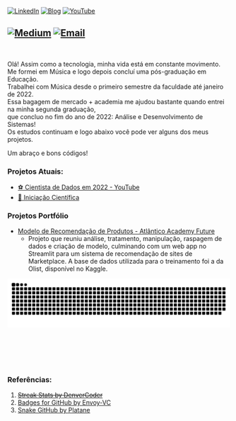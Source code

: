 <!-- ## Olá! 👨🏽‍💻😎 -->
[![LinkedIn](https://img.shields.io/badge/LinkedIn-0077B5?style=for-the-badge&logo=linkedin&logoColor=white)](https://www.linkedin.com/in/rodolforicardotech/)
[![Blog](https://img.shields.io/badge/blog-FFA500?style=for-the-badge&logo=blog&logoColor=white)](https://rodolforicardotech.github.io)
[![YouTube](https://img.shields.io/badge/YouTube-FF0000?style=for-the-badge&logo=youtube&logoColor=white)](https://www.youtube.com/channel/UCor8UQO0WwRDVheubXZptZg/videos)
<!--[![Instagram](https://img.shields.io/badge/Instagram-E4405F?style=for-the-badge&logo=instagram&logoColor=white)](http://instagram.com/rodolforicardotech)-->
[![Medium](https://img.shields.io/badge/Medium-12100E?style=for-the-badge&logo=medium&logoColor=white)](https://medium.com/@rodolforicardotech)
[![Email](https://img.shields.io/badge/Gmail-D14836?style=for-the-badge&logo=gmail&logoColor=white)](mailto:rodolforicardotech@gmail.com)
---
<br>


Olá! Assim como a tecnologia, minha vida está em constante movimento. <br>
Me formei em Música e logo depois concluí uma pós-graduação em Educação. <br>
Trabalhei com Música desde o primeiro semestre da faculdade até janeiro de 2022. <br>
Essa bagagem de mercado + academia me ajudou bastante quando entrei na minha segunda graduação, <br>
que concluo no fim do ano de 2022: Análise e Desenvolvimento de Sistemas! <br>
Os estudos continuam e logo abaixo você pode ver alguns dos meus projetos.<br>

Um abraço e bons códigos!<br>

### Projetos Atuais:
- [⚽️ Cientista de Dados em 2022 - YouTube](https://www.youtube.com/watch?v=aSZz7eUbsRM&list=PLsLyWEE2Z0ixwDkdQ7hFjhTj4Ssm2aTuH) <br>
- [📝 Iniciação Científica](https://portal.estacio.br/media/4685238/aplica%C3%A7%C3%A3o-de-algoritmos-de-intelig%C3%AAncia-artificial-para-a-melhoria-da-qualidade-do-sono-na-primeira-inf%C3%A2ncia.pdf)<br>

### Projetos Portfólio
* [Modelo de Recomendação de Produtos - Atlântico Academy Future](https://github.com/rodolforicardotech/datadiscoveryone)
  * Projeto que reuniu análise, tratamento, manipulação, raspagem de dados e criação de modelo, culminando com um web app no Streamlit para um sistema de recomendação de sites de Marketplace. A base de dados utilizada para o treinamento foi a da Olist, disponível no Kaggle.


![](https://github.com/rodolforicardotech/rodolforicardotech/blob/main/github-user-contribution.svg)

<br/>
<br/>
<br/>
<br/>

### Referências:
<ol>
  <s><li><a href="https://github.com/DenverCoder1/github-readme-streak-stats">Streak Stats by DenverCoder</a></li></s>
  <li><a href="https://github.com/Envoy-VC/Badges-for-GitHub">Badges for GitHub by Envoy-VC</a></li>
  <li><a href="https://github.com/Platane/snk">Snake GitHub by Platane</li>
</ol>
